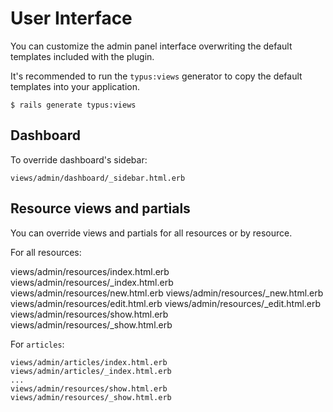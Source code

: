 # User Interface

You can customize the admin panel interface overwriting the default templates
included with the plugin.

It's recommended to run the `typus:views` generator to copy the default
templates into your application.

    $ rails generate typus:views

## Dashboard

To override dashboard's sidebar:

    views/admin/dashboard/_sidebar.html.erb

## Resource views and partials

You can override views and partials for all resources or by resource.

For all resources:

  views/admin/resources/index.html.erb
  views/admin/resources/_index.html.erb
  views/admin/resources/new.html.erb
  views/admin/resources/_new.html.erb
  views/admin/resources/edit.html.erb
  views/admin/resources/_edit.html.erb
  views/admin/resources/show.html.erb
  views/admin/resources/_show.html.erb

For `articles`:

    views/admin/articles/index.html.erb
    views/admin/articles/_index.html.erb
    ...
    views/admin/resources/show.html.erb
    views/admin/resources/_show.html.erb
